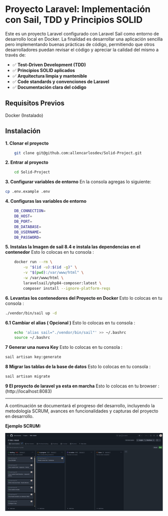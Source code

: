 # Proyecto Laravel: Implementación con Sail, TDD y Principios SOLID
Este es un proyecto Laravel configurado con Laravel Sail como entorno de desarrollo local en Docker. La finalidad es desarrollar una aplicación sencilla pero implementando buenas prácticas de código, permitiendo que otros desarrolladores puedan revisar el código y apreciar la calidad del mismo a través de:


- ✅ **Test-Driven Development (TDD)**
- ✅ **Principios SOLID aplicados**
- ✅ **Arquitectura limpia y mantenible**
- ✅ **Code standards y convenciones de Laravel**
- ✅ **Documentación clara del código**

## Requisitos Previos
Docker (Instalado)

## Instalación
**1. Clonar el proyecto**
```bash
    git clone git@github.com:allencarlosdev/Solid-Project.git
```
**2. Entrar al proyecto**
```bash
    cd Solid-Project
```
**3. Configurar variables de entorno**
   En la consola agregas lo siguiente:
```bash
cp .env.example .env
```
**4. Configuras las variables de entorno**
```bash
    DB_CONNECTION=
    DB_HOST=
    DB_PORT=
    DB_DATABASE=
    DB_USERNAME=
    DB_PASSWORD=
```

**5. Instalas la Imagen de sail 8.4 e instala las dependencias en el contenedor**
    Esto lo colocas en tu consola :
```bash
    docker run --rm \
        -u "$(id -u):$(id -g)" \
        -v "$(pwd):/var/www/html" \
        -w /var/www/html \
        laravelsail/php84-composer:latest \
        composer install --ignore-platform-reqs
```

**6. Levantas los contenedores del Proyecto en Docker**
    Esto lo colocas en tu consola :
```bash
./vendor/bin/sail up -d
```

**6.1 Cambiar el alias ( Opcional )**
    Esto lo colocas en tu consola :
```bash
    echo 'alias sail="./vendor/bin/sail"' >> ~/.bashrc
    source ~/.bashrc
```

**7 Generar una nueva Key**
    Esto lo colocas en tu consola :
```bash
sail artisan key:generate
```
**8 Migrar las tablas de la base de datos**
    Esto lo colocas en tu consola :
```bash
sail artisan migrate
```
**9 El proyecto de laravel ya esta en marcha**
    Esto lo colocas en tu browser :
    (http://localhost:8083)


---

A continuación se documentará el progreso del desarrollo, incluyendo la metodología SCRUM, avances en funcionalidades y capturas del proyecto en desarrollo.

**Ejemplo SCRUM:**

![SCRUM Screenshot](https://raw.githubusercontent.com/allencarlosdev/Solid-Project/refs/heads/main/public/img/scrum_screenshoot.png)

